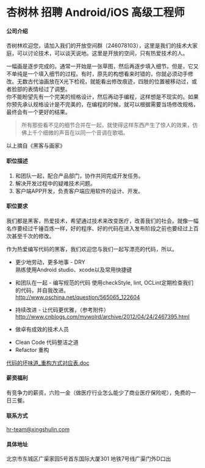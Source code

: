 杏树林 招聘 Android/iOS 高级工程师
==========

#### 公司介绍
杏树林欢迎您，请加入我们的开放空间群（246078103），这里是我们的技术大家庭，可以讨论技术，可以谈天说地。这里是开放的空间，只有热爱技术的人。

>
一幅画是逐步完成的。通常一开始是一张草图，然后再逐步填入细节。但是，它又不单纯是一个填入细节的过程。有时，原先的构想看来时错的，你就必须动手修改。无数古代油画放在X光下检视，就能看出修改痕迹，四肢的位置被移动过，或者脸部的表情经过了调整。  
你不能盼望先有一个完美的规格设计，然后再动手编程，这样想是不现实的。如果你预先承认规格设计是不完美的，在编程的时候，就可以根据需要当场修改规格，最终会有一个更好的结果。  

> 所有那些看不见的细节合并在一起，就使得这样东西产生了惊人的效果，仿佛上千个细微的声音在以同一个音调在歌唱。     

以上摘自《黑客与画家》

#### 职位描述
1. 和团队一起，配合产品部门，协作共同完成开发任务。
2. 解决开发过程中的疑难技术问题。
3. 客户端APP开发，负责客户端应用软件的设计、开发。

#### 职位要求
我们都是黑客，热爱技术，希望通过技术来改变医疗，改善我们的社会。就像一幅名作要经过千锤百炼一样，好的程序、好的代码在进入发布阶段之前也要经过上百次甚至千次的修改。  

作为热爱编写代码的黑客，我们欢迎您与我们一起写漂亮的代码，所以。  

* 更少地劳动，更多地事 - DRY      
熟练使用Android studio、xcode以及常用快捷键     

* 和团队在一起 - 编写规范的代码
使用checkStyle, lint, OCLint定期检查我们的代码，并自我改进。     
http://www.oschina.net/question/565065_122604

* 持续改进 - 让代码更优雅，（参考附件）
http://www.cnblogs.com/mywolrd/archive/2012/04/24/2467395.html

* 做卓有成效的技术人员
 - Clean Code 代码整洁之道 
 - Refactor 重构

 
[代码的坏味道_重构方式对应表.doc](https://www.evernote.com/shard/s79/sh/165dca45-1807-4380-a430-dd2f325dddd4/a39e80e13f1ceeb5/res/283e6500-fe9a-485f-b172-54465dcdf137/%E4%BB%A3%E7%A0%81%E7%9A%84%E5%9D%8F%E5%91%B3%E9%81%93_%E9%87%8D%E6%9E%84%E6%96%B9%E5%BC%8F%E5%AF%B9%E5%BA%94%E8%A1%A8.doc)

#### 薪资福利
有竞争力的薪资，六险一金（做医疗行业怎么能少了商业医疗保险呢），免费的一日三餐。

#### 联系方式
[hr-team@xingshulin.com](mailto:hr-team@xingshulin.com)

#### 具体地址
北京市东城区广渠家园5号首东国际大厦301 地铁7号线广渠门外D口出


